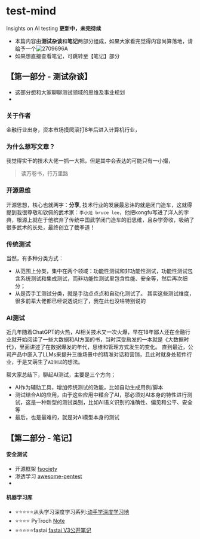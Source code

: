 # test-mind
Insights on AI testing
**更新中，未完待续**

- 本篇内容由**测试杂谈**和**笔记**两部分组成，如果大家看完觉得内容尚算落地，请给予一个![2709696A](https://github.com/user-attachments/assets/71ac502c-1960-4ec7-8a96-a0276393a4a8)
- 如果想直接查看笔记，可跳转至【笔记】部分

## 【第一部分 - 测试杂谈】
- 这部分想和大家聊聊测试领域的思维及事业规划
- 
### 关于作者
金融行业出身，资本市场摸爬滚打8年后进入计算机行业，

### 为什么想写文章？
我觉得实干的技术大佬一抓一大把，但是其中会表达的可能只有一小撮，

> 读万卷书，行万里路


### 开源思维
开源思想，核心也就两字：**分享**,
技术行业的发展最忌讳的就是闭门造车，这就得提到我很尊敬和钦佩的武术家：`李小龙 bruce lee`，他把kongfu写进了洋人的字典，根源上就在于他摈弃了传统中国武学闭门造车的旧思维，且杂学旁收，吸纳了很多武术的长处，最终创立了截拳道！

### 传统测试
当然，有多种分类方式：
* 从范围上分类，集中在两个领域：功能性测试和非功能性测试，功能性测试包含系统测试和集成测试，而非功能性测试里包含性能、安全等，然后再次细分；
* 从是否手工测试分类，就是手动点点点和自动化测试了。
其实这些测试维度，很多前辈大佬都已经说透说烂了，我在此也没啥特别说的


### AI测试
近几年随着ChatGPT的火热，AI相关技术又一次火爆，早在18年鄙人还在金融行业就开始阅读了一些大数据和AI方面的书，当时深受启发的一本就是《大数据时代》，里面讲述了在数据爆发的年代，思维和管理方式发生的变化。
直到最近，公司产品中嵌入了LLMs来提升三维场景中的精准对话和营销，且此时就身处软件行业，于是又萌生了`AI测试`的想法。

帮大家总结下，聊起AI测试，主要是三个方向；
- AI作为辅助工具，增加传统测试的效能，比如自动生成用例/脚本
- 测试结合AI的应用，由于这些应用中糅合了AI，那必须对AI本身的特性进行测试，这是一种新型的测试类别，比如AI语义识别的准确性、偏见和公平、安全等
- 最后，也是最难的，就是对AI模型本身的测试


## 【第二部分 - 笔记】
#### 安全测试
- 开源框架 [fsociety](https://github.com/Manisso/fsociety)
- 渗透学习 [awesome-pentest](https://github.com/enaqx/awesome-pentest)
- 
#### 机器学习库
- ⭐⭐⭐⭐⭐从头学习深度学习系列:[动手学深度学习地](https://zh-v2.d2l.ai/)
- ⭐⭐⭐⭐ PyTroch [Note](https://datawhalechina.github.io/thorough-pytorch/%E7%AC%AC%E4%B8%80%E7%AB%A0/1.3%20PyTorch%E7%9B%B8%E5%85%B3%E8%B5%84%E6%BA%90.html#id1)
- ⭐⭐⭐⭐⭐fastai [fastai V3公开笔记](https://github.com/hiromis/notes)
